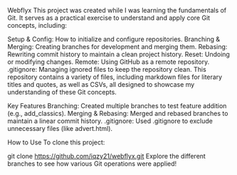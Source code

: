 Webflyx
This project was created while I was learning the fundamentals of Git. It serves as a practical exercise to understand and apply core Git concepts, including:

Setup & Config: How to initialize and configure repositories.
Branching & Merging: Creating branches for development and merging them.
Rebasing: Rewriting commit history to maintain a clean project history.
Reset: Undoing or modifying changes.
Remote: Using GitHub as a remote repository.
.gitignore: Managing ignored files to keep the repository clean.
This repository contains a variety of files, including markdown files for literary titles and quotes, as well as CSVs, all designed to showcase my understanding of these Git concepts.

Key Features
Branching: Created multiple branches to test feature addition (e.g., add_classics).
Merging & Rebasing: Merged and rebased branches to maintain a linear commit history.
.gitignore: Used .gitignore to exclude unnecessary files (like advert.html).

How to Use
To clone this project:


git clone https://github.com/iqzy21/webflyx.git
Explore the different branches to see how various Git operations were applied!

